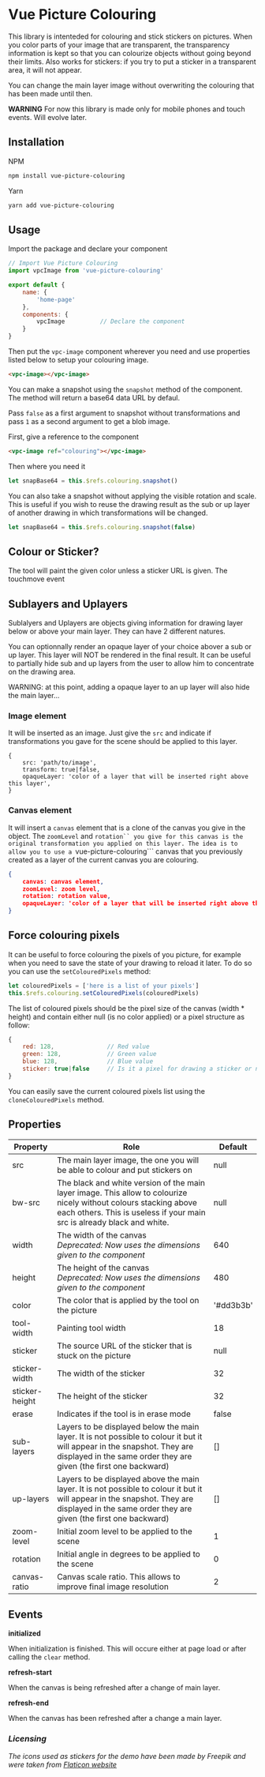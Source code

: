 # Vue Picture Colouring

This library is intenteded for colouring and stick stickers on pictures. When you color parts of your image that are transparent, the transparency information is kept so that you can colourize objects without going beyond their limits. Also works for stickers: if you try to put a sticker in a transparent area, it will not appear.

You can change the main layer image without overwriting the colouring that has been made until then.

**WARNING** For now this library is made only for mobile phones and touch events. Will evolve later.

## Installation

NPM
```bash
npm install vue-picture-colouring
```

Yarn
```bash
yarn add vue-picture-colouring
```

## Usage

Import the package and declare your component

```javascript
// Import Vue Picture Colouring
import vpcImage from 'vue-picture-colouring'

export default {
    name: {
        'home-page'
    },
    components: {
        vpcImage          // Declare the component
    }
}
```

Then put the ```vpc-image``` component wherever you need and use properties listed below to setup your colouring image.

```html
<vpc-image></vpc-image>
```

You can make a snapshot using the ```snapshot``` method of the component. The method will return a base64 data URL by defaul.

Pass ```false``` as a first argument to snapshot without transformations and pass ```1``` as a second argument to get a blob image.

First, give a reference to the component
```html
<vpc-image ref="colouring"></vpc-image>
```

Then where you need it
```javascript
let snapBase64 = this.$refs.colouring.snapshot()
```

You can also take a snapshot without applying the visible rotation and scale. This is useful if you wish to reuse the drawing result as the sub or up layer of another drawing in which transformations will be changed.
```javascript
let snapBase64 = this.$refs.colouring.snapshot(false)
```

## Colour or Sticker?

The tool will paint the given color unless a sticker URL is given. The touchmove event 

## Sublayers and Uplayers

Sublalyers and Uplayers are objects giving information for drawing layer below or above your main layer. They can have 2 different natures.

You can optionnally render an opaque layer of your choice abover a sub or up layer. This layer will NOT be rendered in the final result. It can be useful to partially hide sub and up layers from the user to allow him to concentrate on the drawing area.

WARNING: at this point, adding a opaque layer to an up layer will also hide the main layer...

### Image element

It will be inserted as an image. Just give the ```src``` and indicate if transformations you gave for the scene should be applied to this layer.

```
{
    src: 'path/to/image',
    transform: true|false,
    opaqueLayer: 'color of a layer that will be inserted right above this layer',
}
```

### Canvas element

It will insert a ```canvas``` element that is a clone of the canvas you give in the object. The ```zoomLevel``` and ```rotation`` you give for this canvas is the original transformation you applied on this layer. The idea is to allow you to use a ```vue-picture-colouring``` canvas that you previously created as a layer of the current canvas you are colouring.

```json
{
    canvas: canvas element,
    zoomLevel: zoom level,
    rotation: rotation value,
    opaqueLayer: 'color of a layer that will be inserted right above this layer',
}
```

## Force colouring pixels

It can be useful to force colouring the pixels of you picture, for example when you need to save the state of your drawing to reload it later. To do so you can use the ```setColouredPixels``` method:

```javascript
let colouredPixels = ['here is a list of your pixels']
this.$refs.colouring.setColouredPixels(colouredPixels)
```

The list of coloured pixels should be the pixel size of the canvas (width * height) and contain either null (is no color applied) or a pixel structure as follow:
```javascript
{
    red: 128,               // Red value
    green: 128,             // Green value
    blue: 128,              // Blue value
    sticker: true|false     // Is it a pixel for drawing a sticker or not ?
}
```

You can easily save the current coloured pixels list using the ```cloneColouredPixels``` method.

## Properties

|Property   |Role                                                                                                                                   |Default    |
|------------|---------------------------------------------------------------------------------------------------------------------------------------|-----------|
|src    |The main layer image, the one you will be able to colour and put stickers on|null|
|bw-src|The black and white version of the main layer image. This allow to colourize nicely without colours stacking above each others. This is useless if your main src is already black and white.|null|
|width|The width of the canvas<br>*Deprecated: Now uses the dimensions given to the component*|640|
|height|The height of the canvas<br>*Deprecated: Now uses the dimensions given to the component*|480|
|color|The color that is applied by the tool on the picture|'#dd3b3b'|
|tool-width|Painting tool width|18|
|sticker|The source URL of the sticker that is stuck on the picture|null|
|sticker-width|The width of the sticker|32|
|sticker-height|The height of the sticker|32|
|erase|Indicates if the tool is in erase mode|false|
|sub-layers|Layers to be displayed below the main layer. It is not possible to colour it but it will appear in the snapshot. They are displayed in the same order they are given (the first one backward)|[]|
|up-layers|Layers to be displayed above the main layer. It is not possible to colour it but it will appear in the snapshot. They are displayed in the same order they are given (the first one backward)|[]|
|zoom-level|Initial zoom level to be applied to the scene|1|
|rotation|Initial angle in degrees to be applied to the scene|0|
|canvas-ratio|Canvas scale ratio. This allows to improve final image resolution|2|

## Events

__initialized__

When initialization is finished. This will occure either at page load or after calling the ```clear``` method.

__refresh-start__

When the canvas is being refreshed after a change of main layer.

__refresh-end__

When the canvas has been refreshed after a change a main layer.


### *Licensing*
 *The icons used as stickers for the demo have been made by Freepik and were taken from [Flaticon website](https://www.flaticon.com/)*